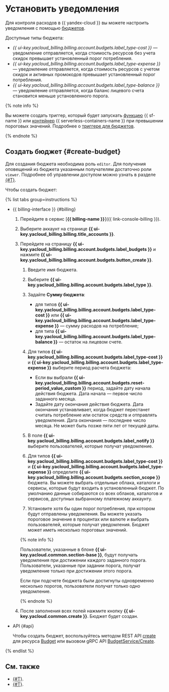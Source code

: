 # Установить уведомления 

Для контроля расходов в {{ yandex-cloud }} вы можете настроить уведомления с помощью [бюджетов](../concepts/budget.md). 

Доступные типы бюджета:
* _{{ ui-key.yacloud_billing.billing.account.budgets.label_type-cost }}_ — уведомление отправляется, когда стоимость ресурсов без учета скидок превышает установленный порог потребления.
* _{{ ui-key.yacloud_billing.billing.account.budgets.label_type-expense }}_ — уведомление отправляется, когда стоимость ресурсов с учетом скидок и активных промокодов превышает установленный порог потребления.
* _{{ ui-key.yacloud_billing.billing.account.budgets.label_type-balance }}_ — уведомление отправляется, когда баланс лицевого счета становится меньше установленного порога.


{% note info %}

Вы можете создать триггер, который будет запускать [функцию](../../functions/concepts/function.md) {{ sf-name }} или [контейнер](../../serverless-containers/concepts/container.md) {{ serverless-containers-name }} при превышении пороговых значений. Подробнее о [триггере для бюджетов](../../functions/operations/trigger/budget-trigger-create.md).

{% endnote %}


## Создать бюджет {#create-budget}

Для создания бюджета необходима роль `editor`. Для получения оповещений из бюджета указанным получателям достаточно роли `viewer`. Подробнее об управлении доступом можно узнать в разделе [{#T}](../../iam/concepts/access-control/roles.md).

Чтобы создать бюджет:

{% list tabs group=instructions %}

- {{ billing-interface }} {#billing}

  1. Перейдите в сервис [**{{ billing-name }}**]({{ link-console-billing }}).

  1. Выберите аккаунт на странице **{{ ui-key.yacloud_billing.billing.title_accounts }}**.

  1. Перейдите на страницу **{{ ui-key.yacloud_billing.billing.account.budgets.label_budgets }}** и нажмите **{{ ui-key.yacloud_billing.billing.account.budgets.button_create }}**.

     1. Введите имя бюджета.
     1. Выберите **{{ ui-key.yacloud_billing.billing.account.budgets.label_type }}**.
     1. Задайте **Сумму бюджета**: 

        * для типов **{{ ui-key.yacloud_billing.billing.account.budgets.label_type-cost }}** или **{{ ui-key.yacloud_billing.billing.account.budgets.label_type-expense }}** — сумму расходов на потребление;
        * для типа **{{ ui-key.yacloud_billing.billing.account.budgets.label_type-balance }}** — остаток на лицевом счете.

     1. Для типов **{{ ui-key.yacloud_billing.billing.account.budgets.label_type-cost }}** и **{{ ui-key.yacloud_billing.billing.account.budgets.label_type-expense }}** выберите период расчета бюджета:

        * Если вы выбрали **{{ ui-key.yacloud_billing.billing.account.budgets.reset-period_value_custom }}** период, задайте дату начала действия бюджета. Дата начала — первое число заданного месяца.
        * Задайте дату окончания действия бюджета. Дата окончания устанавливает, когда бюджет перестанет считать потребление или остаток средств и отправлять уведомления. Дата окончания — последнее число месяца. Не может быть позже пяти лет от текущей даты.

     1. В поле **{{ ui-key.yacloud_billing.billing.account.budgets.label_notify }}** выберите пользователей, которые получат уведомление.
     1. Для типов **{{ ui-key.yacloud_billing.billing.account.budgets.label_type-cost }}** и **{{ ui-key.yacloud_billing.billing.account.budgets.label_type-expense }}** определите **{{ ui-key.yacloud_billing.billing.account.budgets.section_scope }}** бюджета. Вы можете выбрать отдельные облака, каталоги и сервисы, которые будут входить в установленный бюджет. По умолчанию данные собираются со всех облаков, каталогов и сервисов, доступных выбранному платежному аккаунту. 
     1. Установите хотя бы один порог потребления, при котором будут отправлены уведомления. Вы можете указать пороговое значение в процентах или валюте и выбрать пользователей, которые получат уведомления. Бюджет может иметь несколько пороговых значений.
   
     {% note info %}
   
     Пользователи, указанные в блоке **{{ ui-key.yacloud.common.section-base }}**, будут получать уведомления при достижении каждого заданного порога. Пользователи, указанные при задании порога, получат уведомление только при достижении этого порога.
   
     Если при подсчете бюджета были достигнуты одновременно несколько порогов, пользователи получат только одно уведомление.
   
     {% endnote %}

  1. После заполнения всех полей нажмите кнопку **{{ ui-key.yacloud.common.create }}**. Бюджет будет создан.

- API {#api}

  Чтобы создать бюджет, воспользуйтесь методом REST API [create](../api-ref/Budget/create.md) для ресурса [Budget](../api-ref/Budget/index.md) или вызовом gRPC API [BudgetService/Create](../api-ref/grpc/budget_service.md#Create).
  
{% endlist %}


## См. также

* [{#T}](../tutorials/serverless-trigger-budget-vm.md).
* [{#T}](../tutorials/serverless-trigger-budget-queue-vm-tg.md).
